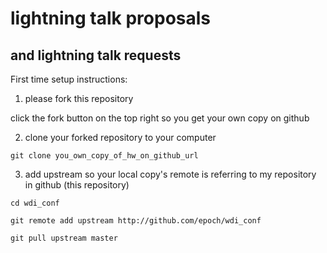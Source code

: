 # lightning talk proposals

## and lightning talk requests

First time setup instructions:

1. please fork this repository

click the fork button on the top right so you get your own copy on github

2. clone your forked repository to your computer

`git clone you_own_copy_of_hw_on_github_url`

3. add upstream so your local copy's remote is referring to my repository in github (this repository)

`cd wdi_conf`  

`git remote add upstream http://github.com/epoch/wdi_conf`

`git pull upstream master`